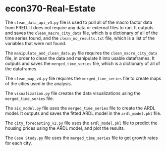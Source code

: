 # econ370-Real-Estate

The `clean_data_api_v3.py` file is used to pull all of the macro factor data from FRED. It does not require any data or external files to run. It outputs and saves the `clean_macro_city_data` file, which is a dictionary of all of the time series found, and the `clean_no_results.txt` file, which is a list of the variables that were not found.

The `manipulate_and_clean_data.py` file requires the `clean_macro_city_data` file, in order to clean the data and manipulate it into usable dataframes. It outputs and saves the `merged_time_series` file, which is a dictionary of all of the dataframes.

The `clean_map_v4.py` file requires the `merged_time_series` file to create maps of the cities used in the analysis.

The `visualization.py` file creates the data visualizations using the `merged_time_series` file.

The `aic_model.py` file uses the `merged_time_series` file to create the ARDL model. It outputs and saves the fitted ARDL model in the `ardl_model.pkl` file.

The `city_forecasting_v2.py` file uses the `ardl_model.pkl` file to predict the housing prices using the ARDL model, and plot the results.

The `Case Study.py` file uses the `merged_time_series` file to get growth rates for each city.

